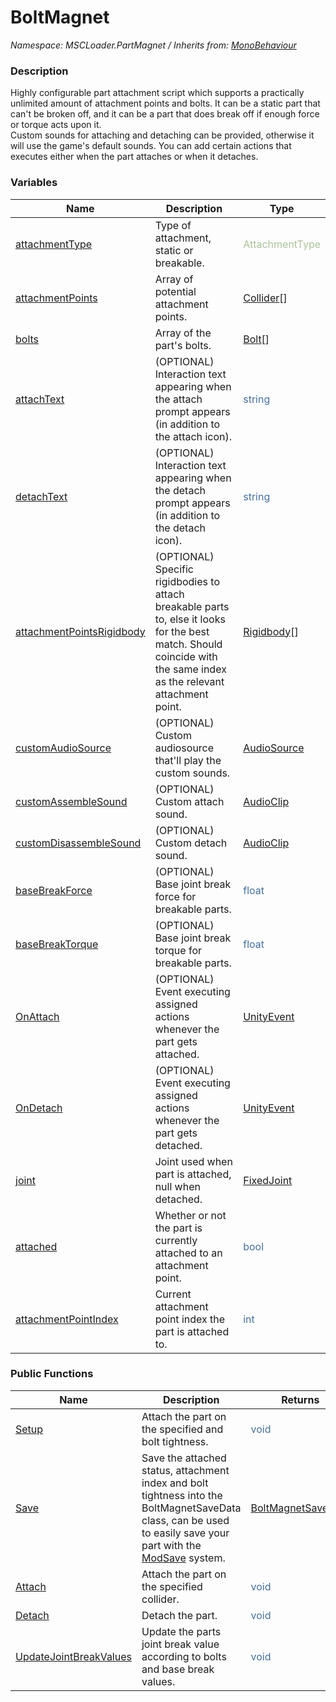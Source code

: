 # BoltMagnet

*Namespace: MSCLoader.PartMagnet / Inherits from: [MonoBehaviour](https://docs.unity3d.com/500/Documentation/ScriptReference/MonoBehaviour.html)*

### Description

Highly configurable part attachment script which supports a practically unlimited amount of attachment points and bolts. It can be a static part that can't be broken off, and it can be a part that does break off if enough force or torque acts upon it.  
Custom sounds for attaching and detaching can be provided, otherwise it will use the game's default sounds. You can add certain actions that executes either when the part attaches or when it detaches.

### Variables

Name | Description | Type
---- | ----------- | ----
[attachmentType](API/MSCLoader.PartMagnet/BoltMagnet/Variables/attachmentType.md) | Type of attachment, static or breakable. | <font color="#aac397">AttachmentType</font>
[attachmentPoints](API/MSCLoader.PartMagnet/BoltMagnet/Variables/attachmentPoints.md) | Array of potential attachment points. | [Collider](https://docs.unity3d.com/500/Documentation/ScriptReference/Collider.html)[]
[bolts](API/MSCLoader.PartMagnet/BoltMagnet/Variables/bolts.md) | Array of the part's bolts. | [Bolt](API/MSCLoader.PartMagnet/Bolt.md)[]
[attachText](API/MSCLoader.PartMagnet/BoltMagnet/Variables/attachText.md) | (OPTIONAL) Interaction text appearing when the attach prompt appears (in addition to the attach icon). | <font color=#4170a7>string</font>
[detachText](API/MSCLoader.PartMagnet/BoltMagnet/Variables/detachText.md) | (OPTIONAL) Interaction text appearing when the detach prompt appears (in addition to the detach icon). | <font color=#4170a7>string</font>
[attachmentPointsRigidbody](API/MSCLoader.PartMagnet/BoltMagnet/Variables/attachmentPointsRigidbody.md) | (OPTIONAL) Specific rigidbodies to attach breakable parts to, else it looks for the best match. Should coincide with the same index as the relevant attachment point. | [Rigidbody](https://docs.unity3d.com/500/Documentation/ScriptReference/Rigidbody.html)[]
[customAudioSource](API/MSCLoader.PartMagnet/BoltMagnet/Variables/customAudioSource.md) | (OPTIONAL) Custom audiosource that'll play the custom sounds. | [AudioSource](https://docs.unity3d.com/500/Documentation/ScriptReference/AudioSource.html)
[customAssembleSound](API/MSCLoader.PartMagnet/BoltMagnet/Variables/customAssembleSound.md) | (OPTIONAL) Custom attach sound. | [AudioClip](https://docs.unity3d.com/500/Documentation/ScriptReference/AudioClip.html)
[customDisassembleSound](API/MSCLoader.PartMagnet/BoltMagnet/Variables/customDisassembleSound.md) | (OPTIONAL) Custom detach sound. | [AudioClip](https://docs.unity3d.com/500/Documentation/ScriptReference/AudioClip.html)
[baseBreakForce](API/MSCLoader.PartMagnet/BoltMagnet/Variables/baseBreakForce.md) | (OPTIONAL) Base joint break force for breakable parts. | <font color=#4170a7>float</font>
[baseBreakTorque](API/MSCLoader.PartMagnet/BoltMagnet/Variables/baseBreakTorque.md) | (OPTIONAL) Base joint break torque for breakable parts. | <font color=#4170a7>float</font>
[OnAttach](API/MSCLoader.PartMagnet/BoltMagnet/Variables/OnAttach.md) | (OPTIONAL) Event executing assigned actions whenever the part gets attached. | [UnityEvent](https://docs.unity3d.com/500/Documentation/ScriptReference/Events.UnityEvent.html)
[OnDetach](API/MSCLoader.PartMagnet/BoltMagnet/Variables/OnDetach.md) | (OPTIONAL) Event executing assigned actions whenever the part gets detached. | [UnityEvent](https://docs.unity3d.com/500/Documentation/ScriptReference/Events.UnityEvent.html)
[joint](API/MSCLoader.PartMagnet/BoltMagnet/Variables/joint.md) | Joint used when part is attached, null when detached. | [FixedJoint](https://docs.unity3d.com/500/Documentation/ScriptReference/FixedJoint.html)
[attached](API/MSCLoader.PartMagnet/BoltMagnet/Variables/attached.md) | Whether or not the part is currently attached to an attachment point. | <font color=#4170a7>bool</font>
[attachmentPointIndex](API/MSCLoader.PartMagnet/BoltMagnet/Variables/attachmentPointIndex.md) | Current attachment point index the part is attached to. | <font color=#4170a7>int</font>

### Public Functions

Name | Description | Returns
---- | ----------- | -------
[Setup](API/MSCLoader.PartMagnet/BoltMagnet/Functions/Setup.md) | Attach the part on the specified and bolt tightness. | <font color=#4170a7>void</font>
[Save](API/MSCLoader.PartMagnet/BoltMagnet/Functions/Save.md) | Save the attached status, attachment index and bolt tightness into the BoltMagnetSaveData class, can be used to easily save your part with the [ModSave](API/MSCLoader/ModSave.md) system. | [BoltMagnetSaveData](API/MSCLoader.PartMagnet/BoltMagnetSaveData.md)
[Attach](API/MSCLoader.PartMagnet/BoltMagnet/Functions/Attach.md) | Attach the part on the specified collider. | <font color=#4170a7>void</font>
[Detach](API/MSCLoader.PartMagnet/BoltMagnet/Functions/Detach.md) | Detach the part. | <font color=#4170a7>void</font>
[UpdateJointBreakValues](API/MSCLoader.PartMagnet/BoltMagnet/Functions/UpdateJointBreakValues.md) | Update the parts joint break value according to bolts and base break values. | <font color=#4170a7>void</font>
